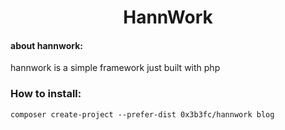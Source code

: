 <h1 style="text-align: center">HannWork</h1>
<h4>about hannwork:</h4>
<p>hannwork is a simple framework just built with php</p>
<h3>How to install:</h3>
<code>composer create-project --prefer-dist 0x3b3fc/hannwork blog</code>
